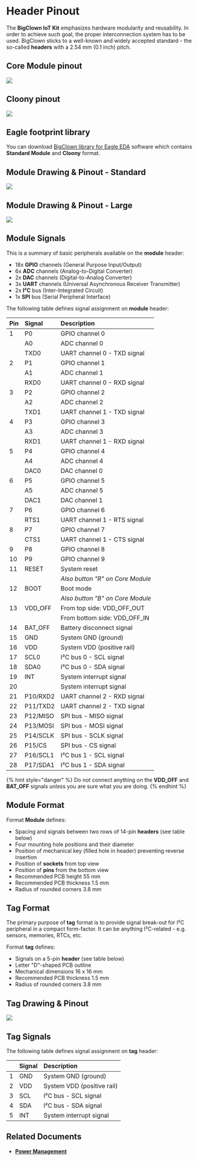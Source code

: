 # Header Pinout

The **BigClown IoT Kit** emphasizes hardware modularity and reusability. In order to achieve such goal, the proper interconnection system has to be used. BigClown sticks to a well-known and widely accepted standard - the so-called **headers** with a 2.54 mm \(0.1 inch\) pitch.

## Core Module pinout

![](../.gitbook/assets/_hardware_header-pinout_core-module-2-pinout.png)

## Cloony pinout

![](../.gitbook/assets/_hardware_header-pinout_cloony-pinout.png)

## Eagle footprint library

You can download [BigClown library for Eagle EDA](https://github.com/bigclownlabs/bc-hardware/tree/master/lbr) software which contains **Standard Module** and **Cloony** format.

## Module Drawing & Pinout - Standard

![](../.gitbook/assets/_hardware_header-pinout_module.png)

## Module Drawing & Pinout - Large

![](../.gitbook/assets/_hardware_header-pinout_module-large.png)

## Module Signals

This is a summary of basic peripherals available on the **module** header:

* 18x **GPIO** channels \(General Purpose Input/Output\)
* 6x **ADC** channels \(Analog-to-Digital Converter\)
* 2x **DAC** channels \(Digital-to-Analog Converter\)
* 3x **UART** channels \(Universal Asynchronous Receiver Transmitter\)
* 2x **I²C** bus \(Inter-Integrated Circuit\)
* 1x **SPI** bus \(Serial Peripheral Interface\)

The following table defines signal assignment on **module** header:

| Pin | Signal | Description |
| :--- | :--- | :--- |
| 1 | P0 | GPIO channel 0 |
|  | A0 | ADC channel 0 |
|  | TXD0 | UART channel 0 - TXD signal |
| 2 | P1 | GPIO channel 1 |
|  | A1 | ADC channel 1 |
|  | RXD0 | UART channel 0 - RXD signal |
| 3 | P2 | GPIO channel 2 |
|  | A2 | ADC channel 2 |
|  | TXD1 | UART channel 1 - TXD signal |
| 4 | P3 | GPIO channel 3 |
|  | A3 | ADC channel 3 |
|  | RXD1 | UART channel 1 - RXD signal |
| 5 | P4 | GPIO channel 4 |
|  | A4 | ADC channel 4 |
|  | DAC0 | DAC channel 0 |
| 6 | P5 | GPIO channel 5 |
|  | A5 | ADC channel 5 |
|  | DAC1 | DAC channel 1 |
| 7 | P6 | GPIO channel 6 |
|  | RTS1 | UART channel 1 - RTS signal |
| 8 | P7 | GPIO channel 7 |
|  | CTS1 | UART channel 1 - CTS signal |
| 9 | P8 | GPIO channel 8 |
| 10 | P9 | GPIO channel 9 |
| 11 | RESET | System reset |
|  |  | _Also button "R" on Core Module_ |
| 12 | BOOT | Boot mode |
|  |  | _Also button "B" on Core Module_ |
| 13 | VDD\_OFF | From top side: VDD\_OFF\_OUT |
|  |  | From bottom side: VDD\_OFF\_IN |
| 14 | BAT\_OFF | Battery disconnect signal |
| 15 | GND | System GND \(ground\) |
| 16 | VDD | System VDD \(positive rail\) |
| 17 | SCL0 | I²C bus 0 - SCL signal |
| 18 | SDA0 | I²C bus 0 - SDA signal |
| 19 | INT | System interrupt signal |
| 20 |  | System interrupt signal |
| 21 | P10/RXD2 | UART channel 2 - RXD signal |
| 22 | P11/TXD2 | UART channel 2 - TXD signal |
| 23 | P12/MISO | SPI bus - MISO signal |
| 24 | P13/MOSI | SPI bus - MOSI signal |
| 25 | P14/SCLK | SPI bus - SCLK signal |
| 26 | P15/CS | SPI bus - CS signal |
| 27 | P16/SCL1 | I²C bus 1 - SCL signal |
| 28 | P17/SDA1 | I²C bus 1 - SDA signal |

{% hint style="danger" %}
Do not connect anything on the **VDD\_OFF** and **BAT\_OFF** signals unless you are sure what you are doing.
{% endhint %}

## Module Format

Format **Module** defines:

* Spacing and signals between two rows of 14-pin **headers** \(see table below\)
* Four mounting hole positions and their diameter
* Position of mechanical key \(filled hole in header\) preventing reverse insertion
* Position of **sockets** from top view
* Position of **pins** from the bottom view
* Recommended PCB height 55 mm
* Recommended PCB thickness 1.5 mm
* Radius of rounded corners 3.8 mm

## Tag Format

The primary purpose of **tag** format is to provide signal break-out for I²C peripheral in a compact form-factor. It can be anything I²C-related - e.g. sensors, memories, RTCs, etc.

Format **tag** defines:

* Signals on a 5-pin **header** \(see table below\)
* Letter "D"-shaped PCB outline
* Mechanical dimensions 16 x 16 mm
* Recommended PCB thickness 1.5 mm
* Radius of rounded corners 3.8 mm

## Tag Drawing & Pinout

![](../.gitbook/assets/_hardware_header-pinout_tag.png)

## Tag Signals

The following table defines signal assignment on **tag** header:

|  | Signal | Description |
| :--- | :--- | :--- |
| 1 | GND | System GND \(ground\) |
| 2 | VDD | System VDD \(positive rail\) |
| 3 | SCL | I²C bus - SCL signal |
| 4 | SDA | I²C bus - SDA signal |
| 5 | INT | System interrupt signal |



## Related Documents

* [**Power Management**](power-management.md)

